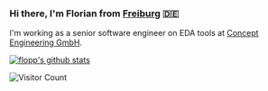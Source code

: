 ### Hi there, I'm Florian from [Freiburg](https://en.wikipedia.org/wiki/Freiburg_im_Breisgau) 🇩🇪

I'm working as a senior software engineer on EDA tools at [Concept Engineering GmbH](https://www.concept.de/).

[![flopp's github stats](https://github-readme-stats.vercel.app/api?username=flopp)](https://github.com/anuraghazra/github-readme-stats)

![Visitor Count](https://counter.flopp.net/badge/flopp/flopp.svg)
